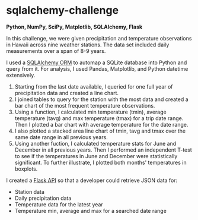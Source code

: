 # sqlalchemy-challenge
**Python, NumPy, SciPy, Matplotlib, SQLAlchemy, Flask**

In this challenge, we were given precipitation and temperature observations in Hawaii across nine weather stations. The data set included daily measurements over a span of 8-9 years.

I used a [SQLAlchemy ORM](https://www.sqlalchemy.org/) to automap a SQLite database into Python and query from it. For analysis, I used Pandas, Matplotlib, and Python datetime extensively.

1. Starting from the last date available, I queried for one full year of precipitation data and created a line chart.
2. I joined tables to query for the station with the most data and created a bar chart of the most frequent temperature observations.
3. Using a function, I calculated min temperature (tmin), average temperature (tavg) and max temperature (tmax) for a trip date range. Then I plotted a bar chart with average temperature for the date range.
4. I also plotted a stacked area line chart of tmin, tavg and tmax over the same date range in all previous years.
5. Using another fuction, I calculated temperature stats for June and December in all previous years. Then I performed an independent T-test to see if the temperatures in June and December were statistically significant. To further illustrate, I plotted both months' temperatures in boxplots.

I created a [Flask API](https://www.flaskapi.org/) so that a developer could retrieve JSON data for: 
* Station data
* Daily precipitation data
* Temperature data for the latest year
* Temperature min, average and max for a searched date range 
